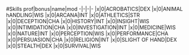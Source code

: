 #Skills
prof|bonus|name|mod
-|-|-|-
|x|0|ACROBATICS|DEX
|x|0|ANIMAL hANDLING|WIS
|x|0|ARCANA|INT
|x|0|ATHLETICS|STR
|x|0|DECEPTION|CHA
|x|0|HISTORY|INT
|x|0|INSIGHT|WIS
|x|0|INTIMIDATION|CHA
|x|0|INVESTIGATION|INT
|x|0|MEDICINE|WIS
|x|0|NATURE|INT
|x|0|PERCEPTION|WIS
|x|0|PERFORMANCE|CHA
|x|0|PERSUASION|CHA
|x|0|RELIGION|INT
|x|0|SLIGHT OF HAND|DEX
|x|0|STEALTH|DEX
|x|0|SURVIVAL|WIS
